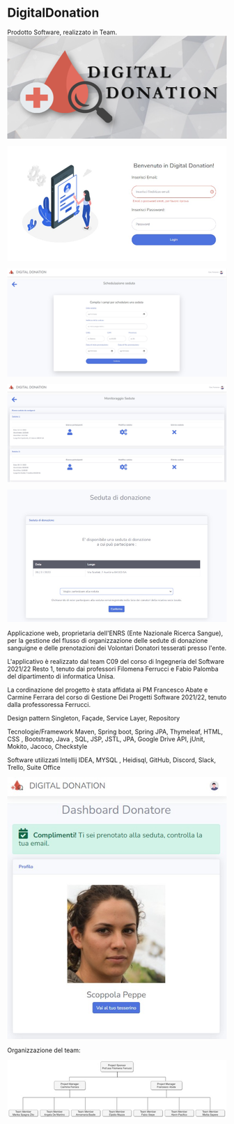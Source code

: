 # DigitalDonation
Prodotto Software, realizzato in Team.
![img](https://github.com/Elpiu/DigitalDonation/blob/main/ImageProject/logoBack.png)

![img](https://github.com/Elpiu/DigitalDonation/blob/main/ImageProject/digitalDonation1.jpg)

![img](https://github.com/Elpiu/DigitalDonation/blob/main/ImageProject/digitalDonation2.jpg)

![img](https://github.com/Elpiu/DigitalDonation/blob/main/ImageProject/digitalDonation3.jpg)

![img](https://github.com/Elpiu/DigitalDonation/blob/main/ImageProject/digitalDonation4.jpg)



Applicazione web, proprietaria dell'ENRS (Ente Nazionale Ricerca Sangue), per la gestione del flusso di organizzazione delle sedute di donazione sanguigne e delle prenotazioni dei Volontari Donatori tesserati presso l'ente. 

L'applicativo è realizzato dal team C09 del corso di Ingegneria del Software 2021/22 Resto 1, tenuto dai professori Filomena Ferrucci e Fabio Palomba del dipartimento di informatica Unisa.

La cordinazione del progetto è stata affidata ai PM Francesco Abate e Carmine Ferrara  del corso di Gestione Dei Progetti Software 2021/22, tenuto dalla professoressa Ferrucci.

Design pattern
Singleton, Façade, Service Layer, Repository

Tecnologie/Framework
Maven, Spring boot, Spring JPA, Thymeleaf, HTML, CSS , Bootstrap, Java , SQL, JSP, JSTL, JPA, Google Drive API, jUnit, Mokito, Jacoco, Checkstyle

Software utilizzati
Intellij IDEA, MYSQL , Heidisql, GitHub, Discord, Slack, Trello, Suite Office

![img](https://github.com/Elpiu/DigitalDonation/blob/main/ImageProject/digitalDonation5.jpg)

Organizzazione del team:


![img](https://github.com/Elpiu/DigitalDonation/blob/main/ImageProject/team.jpg)




